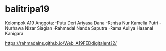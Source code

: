 # balitripa19
Kelompok A19
Anggota:
-Putu Deri Ariyasa Dana
-Renisa Nur Kamelia Putri
-Nurhawa Nizar Siagian
-Rahmadal Nanda Saputra
-Rama Auliya Hasanal Kanigara

https://rahmadalns.github.io/Web_A19FEDdigitalent22/
